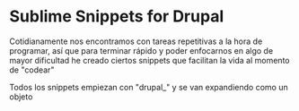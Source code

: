 # Sublime Snippets for Drupal

Cotidianamente nos encontramos con tareas repetitivas a la hora de programar, 
así que para terminar rápido y poder enfocarnos en algo de mayor dificultad he creado ciertos snippets que facilitan la vida
al momento de "codear"

Todos los snippets empiezan con "drupal_" y se van expandiendo como un objeto
